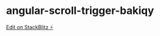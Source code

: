 # angular-scroll-trigger-bakiqy

[Edit on StackBlitz ⚡️](https://stackblitz.com/edit/angular-scroll-trigger-bakiqy)